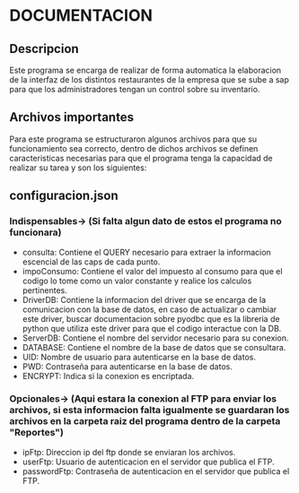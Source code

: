 # DOCUMENTACION

## Descripcion

Este programa se encarga de realizar de forma automatica la elaboracion de la interfaz de los distintos restaurantes de la empresa que se sube a sap para que los administradores tengan un control sobre su inventario.

## Archivos importantes

Para este programa se estructuraron algunos archivos para que su funcionamiento sea correcto, dentro de dichos archivos se definen caracteristicas necesarias para que el programa tenga la capacidad de realizar su tarea y son los siguientes:

## configuracion.json

### Indispensables-> (Si falta algun dato de estos el programa no funcionara)

- consulta: Contiene el QUERY necesario para extraer la informacion escencial de las caps de cada punto.
- impoConsumo: Contiene el valor del impuesto al consumo para que el codigo lo tome como un valor constante y realice los calculos      pertinentes.
- DriverDB: Contiene la informacion del driver que se encarga de la comunicacion con la base de datos, en caso de actualizar o cambiar este driver, buscar documentacion sobre pyodbc que es la libreria de python que utiliza este driver para que el codigo interactue con la DB.
- ServerDB: Contiene el nombre del servidor necesario para su conexion.
- DATABASE: Contiene el nombre de la base de datos que se consultara.
- UID: Nombre de usuario para autenticarse en la base de datos.
- PWD: Contraseña para autenticarse en la base de datos.
- ENCRYPT: Indica si la conexion es encriptada.

### Opcionales-> (Aqui estara la conexion al FTP para enviar los archivos, si esta informacion falta igualmente se guardaran los archivos en la carpeta raiz del programa dentro de la carpeta "Reportes")

- ipFtp: Direccion ip del ftp donde se enviaran los archivos.
- userFtp: Usuario de autenticacion en el servidor que publica el FTP.
- passwordFtp: Contraseña de autenticacion en el servidor que publica el FTP.
